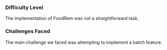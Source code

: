 ### Difficulty Level

The implementation of FoodRem was not a straightforward task.

### Challenges Faced

The main challenge we faced was attempting to implement a batch feature.
<!-- TODO: (bla bla... Let's come up with something here.) -->
